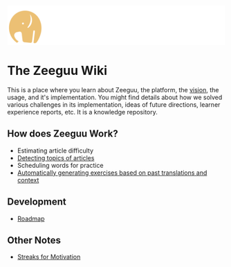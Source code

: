 
![](uploads/orange-elephant-left.png)

# The Zeeguu Wiki


This is a place where you learn about Zeeguu, the platform, the [vision](vision.md), the usage, and it's implementation. You might find details about how we solved various challenges in its implementation, ideas of future directions, learner experience reports, etc. It is a knowledge repository. 

## How does Zeeguu Work?

- Estimating article difficulty
- [Detecting topics of articles](./topic-detection)
- Scheduling words for practice
- [Automatically generating exercises based on past translations and context](./generating-exercises)



## Development

- [Roadmap](roadmap.md)


## Other Notes

- [Streaks for Motivation](streaks-for-motivation.md)




